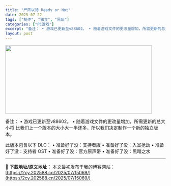 ```yaml
---
title: "严阵以待 Ready or Not"
date: 2025-07-22
tags: ["制作", "独立", "黑暗"]
categories: ["PC游戏"]
excerpt: "备注： • 游戏已更新至v88602。 • 随着游戏文件的更改量增加，所需更新的总大小将 比我们上一个版本的大小大一半还多，所以我们决定制作一个新的独立版本。 此版本包含以下 DLC： • 准备好了没：支持者版 • 准备好了没：入室抢劫 • 准备好了没：支持者 OST • 准备好了没：官方原声带 •&hellip;"
layout: post
---
```


<img class="aligncenter size-full wp-image-15066" src="https://2cy.202588.cn/wp-content/uploads/2025/07/2025072212491590.webp" alt="" width="460" height="215" />

备注：
• 游戏已更新至v88602。
• 随着游戏文件的更改量增加，所需更新的总大小将
比我们上一个版本的大小大一半还多，所以我们决定制作一个新的独立版本。

此版本包含以下 DLC：
• 准备好了没：支持者版
• 准备好了没：入室抢劫
• 准备好了没：支持者 OST
• 准备好了没：官方原声带
• 准备好了没：黑暗之水

---
📖 **下载地址/原文地址：** 本文最初发布于我的博客网站：[https://2cy.202588.cn/2025/07/15069/](https://2cy.202588.cn/2025/07/15069/)
